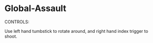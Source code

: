 # Global-Assault

CONTROLS:

Use left hand tumbstick to rotate around, and right hand index trigger to shoot.

